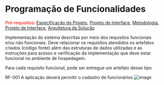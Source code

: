 # Programação de Funcionalidades

<span style="color:red">Pré-requisitos: <a href="2-Especificação do Projeto.md"> Especificação do Projeto</a></span>, <a href="3-Projeto de Interface.md"> Projeto de Interface</a>, <a href="4-Metodologia.md"> Metodologia</a>, <a href="3-Projeto de Interface.md"> Projeto de Interface</a>, <a href="5-Arquitetura da Solução.md"> Arquitetura da Solução</a>

Implementação do sistema descritas por meio dos requisitos funcionais e/ou não funcionais. Deve relacionar os requisitos atendidos os artefatos criados (código fonte) além das estruturas de dados utilizadas e as instruções para acesso e verificação da implementação que deve estar funcional no ambiente de hospedagem.

Para cada requisito funcional, pode ser entregue um artefato desse tipo

RF-001	A aplicação deverá permitir o cadastro de funcionários
![image](https://github.com/ICEI-PUC-Minas-PMV-ADS/pmv-ads-2023-1-e3-proj-mov-t7-grupo4-orderapp/assets/59944150/00a44f52-dddf-48bf-ab16-ea6cde168fec)
